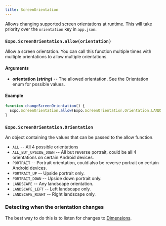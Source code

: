 ```yaml
---
title: ScreenOrientation
---
```


Allows changing supported screen orientations at runtime. This will take priority over the `orientation` key in `app.json`.

### `Expo.ScreenOrientation.allow(orientation)`

Allow a screen orientation. You can call this function multiple times with multiple orientations to allow multiple orientations.

#### Arguments

-   **orientation (_string_)** -- The allowed orientation. See the Orientation enum for possible values.

#### Example

```javascript
function changeScreenOrientation() {
  Expo.ScreenOrientation.allow(Expo.ScreenOrientation.Orientation.LANDSCAPE);
}
```

### `Expo.ScreenOrientation.Orientation`

An object containing the values that can be passed to the allow function.

-   `ALL` -- All 4 possible orientations
-   `ALL_BUT_UPSIDE_DOWN` -- All but reverse portrait, could be all 4 orientations on certain Android devices.
-   `PORTRAIT` -- Portrait orientation, could also be reverse portrait on certain Android devices.
-   `PORTRAIT_UP` -- Upside portrait only.
-   `PORTRAIT_DOWN` -- Upside down portrait only.
-   `LANDSCAPE` -- Any landscape orientation.
-   `LANDSCAPE_LEFT` -- Left landscape only.
-   `LANDSCAPE_RIGHT` -- Right landscape only.

### Detecting when the orientation changes

The best way to do this is to listen for changes to [Dimensions](https://facebook.github.io/react-native/docs/dimensions.html).

#